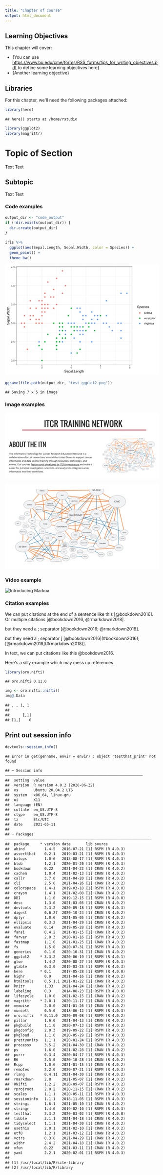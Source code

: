 ```yaml
---
title: "Chapter of course"
output: html_document
---
```


## Learning Objectives

This chapter will cover:  

- {You can use https://www.bu.edu/cme/forms/RSS_forms/tips_for_writing_objectives.pdf to define some learning objectives here}
- {Another learning objective}

## Libraries

For this chapter, we'll need the following packages attached: 


```r
library(here)
```

```
## here() starts at /home/rstudio
```

```r
library(ggplot2)
library(magrittr)
```

# Topic of Section

Text Text

## Subtopic

Text Text 

### Code examples


```r
output_dir <- "code_output"
if (!dir.exists(output_dir)) {
  dir.create(output_dir)
}
```


```r
iris %>%
  ggplot(aes(Sepal.Length, Sepal.Width, color = Species)) +
  geom_point() +
  theme_bw()
```

<img src="02-chapter_of_course_files/figure-html/unnamed-chunk-3-1.png" width="672" />


```r
ggsave(file.path(output_dir, "test_ggplot2.png"))
```

```
## Saving 7 x 5 in image
```

### Image examples

![](resources/images/itcr_training_network.png)

![](resources/images/tools.png)

### Video example

![Introducing Markua](https://www.youtube.com/watch?t=105&v=VOCYL-FNbr0)

### Citation examples

We can put citations at the end of a sentence like this [@bookdown2016]. 
Or multiple citations [@bookdown2016, @rmarkdown2018]. 

but they need a ; separator [@bookdown2016; @rmarkdown2018]. 

but they need a ; separator [ \[@bookdown2016\](#bookdown2016); \[@rmarkdown2018\](#rmarkdown2018)]. 

In text, we can put citations like this @bookdown2016. 


Here's a silly example which may mess up references.


```r
library(oro.nifti)
```

```
## oro.nifti 0.11.0
```

```r
img <- oro.nifti::nifti()
img@.Data
```

```
## , , 1, 1
## 
##      [,1]
## [1,]    0
```

## Print out session info


```r
devtools::session_info()
```

```
## Error in get(genname, envir = envir) : object 'testthat_print' not found
```

```
## ─ Session info ───────────────────────────────────────────────────────────────
##  setting  value                       
##  version  R version 4.0.2 (2020-06-22)
##  os       Ubuntu 20.04.2 LTS          
##  system   x86_64, linux-gnu           
##  ui       X11                         
##  language (EN)                        
##  collate  en_US.UTF-8                 
##  ctype    en_US.UTF-8                 
##  tz       Etc/UTC                     
##  date     2021-05-11                  
## 
## ─ Packages ───────────────────────────────────────────────────────────────────
##  package     * version date       lib source        
##  abind         1.4-5   2016-07-21 [1] RSPM (R 4.0.3)
##  assertthat    0.2.1   2019-03-21 [1] RSPM (R 4.0.3)
##  bitops        1.0-6   2013-08-17 [1] RSPM (R 4.0.3)
##  blob          1.2.1   2020-01-20 [1] RSPM (R 4.0.3)
##  bookdown      0.22    2021-04-22 [1] CRAN (R 4.0.2)
##  cachem        1.0.4   2021-02-13 [1] CRAN (R 4.0.2)
##  callr         3.7.0   2021-04-20 [1] CRAN (R 4.0.2)
##  cli           2.5.0   2021-04-26 [1] CRAN (R 4.0.2)
##  colorspace    1.4-1   2019-03-18 [1] RSPM (R 4.0.0)
##  crayon        1.4.1   2021-02-08 [1] CRAN (R 4.0.2)
##  DBI           1.1.0   2019-12-15 [1] RSPM (R 4.0.0)
##  desc          1.3.0   2021-03-05 [1] CRAN (R 4.0.2)
##  devtools      2.3.2   2020-09-18 [1] RSPM (R 4.0.3)
##  digest        0.6.27  2020-10-24 [1] CRAN (R 4.0.2)
##  dplyr         1.0.6   2021-05-05 [1] CRAN (R 4.0.2)
##  ellipsis      0.3.2   2021-04-29 [1] CRAN (R 4.0.2)
##  evaluate      0.14    2019-05-28 [1] RSPM (R 4.0.3)
##  fansi         0.4.2   2021-01-15 [1] CRAN (R 4.0.2)
##  farver        2.0.3   2020-01-16 [1] RSPM (R 4.0.3)
##  fastmap       1.1.0   2021-01-25 [1] CRAN (R 4.0.2)
##  fs            1.5.0   2020-07-31 [1] RSPM (R 4.0.3)
##  generics      0.1.0   2020-10-31 [1] CRAN (R 4.0.2)
##  ggplot2     * 3.3.2   2020-06-19 [1] RSPM (R 4.0.1)
##  glue          1.4.2   2020-08-27 [1] RSPM (R 4.0.3)
##  gtable        0.3.0   2019-03-25 [1] RSPM (R 4.0.3)
##  here        * 0.1     2017-05-28 [1] RSPM (R 4.0.0)
##  highr         0.9     2021-04-16 [1] CRAN (R 4.0.2)
##  htmltools     0.5.1.1 2021-01-22 [1] CRAN (R 4.0.2)
##  knitr         1.33    2021-04-24 [1] CRAN (R 4.0.2)
##  labeling      0.3     2014-08-23 [1] RSPM (R 4.0.0)
##  lifecycle     1.0.0   2021-02-15 [1] CRAN (R 4.0.2)
##  magrittr    * 2.0.1   2020-11-17 [1] CRAN (R 4.0.2)
##  memoise       2.0.0   2021-01-26 [1] CRAN (R 4.0.2)
##  munsell       0.5.0   2018-06-12 [1] RSPM (R 4.0.3)
##  oro.nifti   * 0.11.0  2020-09-08 [1] RSPM (R 4.0.2)
##  pillar        1.6.0   2021-04-13 [1] CRAN (R 4.0.2)
##  pkgbuild      1.1.0   2020-07-13 [1] RSPM (R 4.0.2)
##  pkgconfig     2.0.3   2019-09-22 [1] RSPM (R 4.0.3)
##  pkgload       1.1.0   2020-05-29 [1] RSPM (R 4.0.3)
##  prettyunits   1.1.1   2020-01-24 [1] RSPM (R 4.0.3)
##  processx      3.5.2   2021-04-30 [1] CRAN (R 4.0.2)
##  ps            1.6.0   2021-02-28 [1] CRAN (R 4.0.2)
##  purrr         0.3.4   2020-04-17 [1] RSPM (R 4.0.3)
##  R6            2.5.0   2020-10-28 [1] CRAN (R 4.0.2)
##  Rcpp          1.0.6   2021-01-15 [1] CRAN (R 4.0.2)
##  remotes       2.2.0   2020-07-21 [1] RSPM (R 4.0.3)
##  rlang         0.4.11  2021-04-30 [1] CRAN (R 4.0.2)
##  rmarkdown     2.8     2021-05-07 [1] CRAN (R 4.0.2)
##  RNifti        1.2.2   2020-09-07 [1] RSPM (R 4.0.2)
##  rprojroot     2.0.2   2020-11-15 [1] CRAN (R 4.0.2)
##  scales        1.1.1   2020-05-11 [1] RSPM (R 4.0.3)
##  sessioninfo   1.1.1   2018-11-05 [1] RSPM (R 4.0.3)
##  stringi       1.6.1   2021-05-10 [1] CRAN (R 4.0.2)
##  stringr       1.4.0   2019-02-10 [1] RSPM (R 4.0.3)
##  testthat      2.3.2   2020-03-02 [1] RSPM (R 4.0.0)
##  tibble        3.1.1   2021-04-18 [1] CRAN (R 4.0.2)
##  tidyselect    1.1.1   2021-04-30 [1] CRAN (R 4.0.2)
##  usethis       2.0.1   2021-02-10 [1] CRAN (R 4.0.2)
##  utf8          1.2.1   2021-03-12 [1] CRAN (R 4.0.2)
##  vctrs         0.3.8   2021-04-29 [1] CRAN (R 4.0.2)
##  withr         2.4.2   2021-04-18 [1] CRAN (R 4.0.2)
##  xfun          0.22    2021-03-11 [1] CRAN (R 4.0.2)
##  yaml          2.2.1   2020-02-01 [1] RSPM (R 4.0.3)
## 
## [1] /usr/local/lib/R/site-library
## [2] /usr/local/lib/R/library
```
